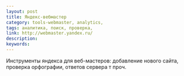 ```yaml
---
layout: post
title: Яндекс-вебмастер
category: tools-webmaster, analytics, 
tags: аналитика, поиск, проверка, 
link: http://webmaster.yandex.ru/
description: 
keywords: 
---
```


<p>Инструменты яндекса для веб-мастеров: добавление нового сайта, проверка орфографии, ответов сервера т проч.</p>
